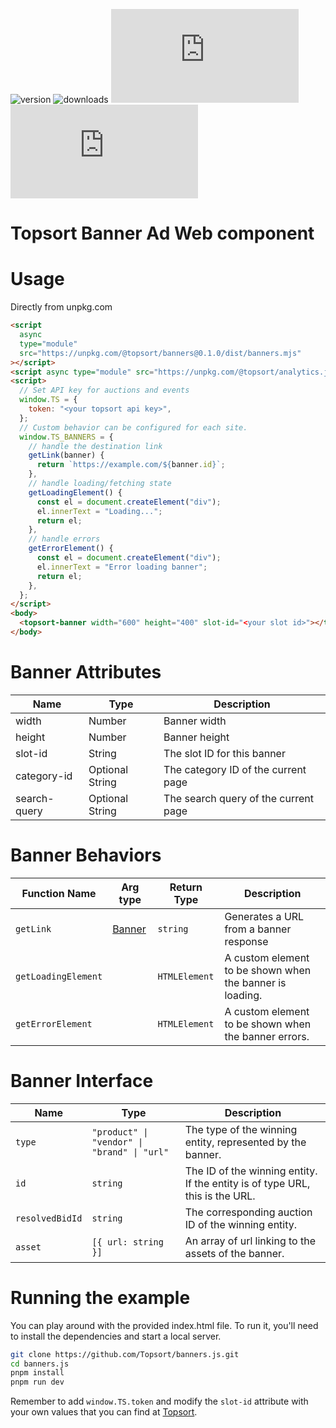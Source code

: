 ![version](https://img.shields.io/npm/v/@topsort/banners)
![downloads](https://img.shields.io/npm/dw/@topsort/banners)
![license](https://img.shields.io/github/license/Topsort/banners.js)
![GitHub Repo stars](https://img.shields.io/github/stars/topsort/banners.js?style=social)

# Topsort Banner Ad Web component

# Usage

Directly from unpkg.com

```html
<script
  async
  type="module"
  src="https://unpkg.com/@topsort/banners@0.1.0/dist/banners.mjs"
></script>
<script async type="module" src="https://unpkg.com/@topsort/analytics.js"></script>
<script>
  // Set API key for auctions and events
  window.TS = {
    token: "<your topsort api key>",
  };
  // Custom behavior can be configured for each site.
  window.TS_BANNERS = {
    // handle the destination link
    getLink(banner) {
      return `https://example.com/${banner.id}`;
    },
    // handle loading/fetching state
    getLoadingElement() {
      const el = document.createElement("div");
      el.innerText = "Loading...";
      return el;
    },
    // handle errors
    getErrorElement() {
      const el = document.createElement("div");
      el.innerText = "Error loading banner";
      return el;
    },
  };
</script>
<body>
  <topsort-banner width="600" height="400" slot-id="<your slot id>"></topsort-banner>
</body>
```

# Banner Attributes

| Name         | Type            | Description                          |
| ------------ | --------------- | ------------------------------------ |
| width        | Number          | Banner width                         |
| height       | Number          | Banner height                        |
| slot-id      | String          | The slot ID for this banner          |
| category-id  | Optional String | The category ID of the current page  |
| search-query | Optional String | The search query of the current page |

# Banner Behaviors

| Function Name       | Arg type                    | Return Type   | Description                                              |
| ------------------- | --------------------------- | ------------- | -------------------------------------------------------- |
| `getLink`           | [Banner](#banner-interface) | `string`      | Generates a URL from a banner response                   |
| `getLoadingElement` |                             | `HTMLElement` | A custom element to be shown when the banner is loading. |
| `getErrorElement`   |                             | `HTMLElement` | A custom element to be shown when the banner errors.     |

# Banner Interface

| Name            | Type                                        | Description                                                                  |
| --------------- | ------------------------------------------- | ---------------------------------------------------------------------------- |
| `type`          | `"product" \| "vendor" \| "brand" \| "url"` | The type of the winning entity, represented by the banner.                   |
| `id`            | `string`                                    | The ID of the winning entity. If the entity is of type URL, this is the URL. |
| `resolvedBidId` | `string`                                    | The corresponding auction ID of the winning entity.                          |
| `asset`         | `[{ url: string }]`                         | An array of url linking to the assets of the banner.                         |

# Running the example

You can play around with the provided index.html file. To run it, you'll need to
install the dependencies and start a local server.

```bash
git clone https://github.com/Topsort/banners.js.git
cd banners.js
pnpm install
pnpm run dev
```

Remember to add `window.TS.token` and modify the `slot-id` attribute with your
own values that you can find at [Topsort](https://app.topsort.com/).
